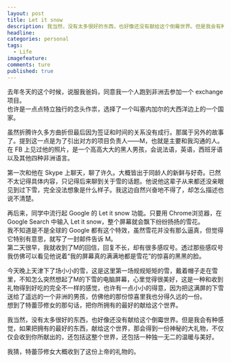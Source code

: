 ```yaml
---
layout: post  
title: Let it snow  
description: 我当然，没有太多很好的东西，也好像还没有献给这个倒霉世界。但是我会有种感觉，如果把拥有的最好的东西，献给这个世界，那会得到一份神秘的大礼物，不仅仅会收到你所献出的，还包括这整个世界，还包括一种独一无二的温暖与美好。     
headline: 
categories: personal  
tags: 
  - Life  
imagefeature:  
comments: ture  
published: true  
---
```


去年冬天的这个时候，说服我爸妈，同意我一个人跑到非洲去参加一个 exchange 项目。  
也许是一点点特立独行的念头作祟，选择了一个叫塞内加尔的大西洋边上的一个国家。  

虽然折腾许久多方曲折但最后因为签证和时间的关系没有成行。那属于另外的故事了。提到这一点是为了引出对方的项目负责人——M，也就是主要和我沟通的人。在 FB 上见过他的照片，是一个高高大大的黑人男孩，会说法语，英语，西班牙语以及其他四种非洲语言。  

第一次和他在 Skype 上聊天，聊了许久。大概皆出于同龄人的新鲜与好奇。已然不太记得具体内容，只记得后来聊到关于雪的话题。他说他这辈子从来都还没亲眼见到过下雪，完全没法想象是什么样子。我这边自然兴奋地不得了，却怎么描述也说不清楚。  

再后来，同学中流行起 Google 的 Let it snow 功能。只要用 Chrome浏览器，在 Google Search 中输入 Let it snow，整个屏幕就会飘下纷纷扬扬的雪花。  
我不知道是不是全球的 Google 都有这个特效，虽然雪花并没有那么逼真，但觉得它特别有意思，就写了一封邮件告诉 M。  
第二天很早，我就收到了M的回信，回复不长，却有很多感叹号。透过那些感叹号我仿佛可以看见他说着“我的屏幕真的满满地都是雪花”的惊喜的黑黑的脸。  

今天晚上天津下了场小小的雪，这是这里第一场规规矩矩的雪，戴着帽子走在雪里，不知怎么突然想起了M的下雪的电脑屏幕，心里觉得很美好，这是一种和收到礼物得到好吃的完全不一样的感觉，也许有一点小小的得意，因为把这满屏的下雪送给了遥远的一个非洲的男孩，仿佛他的那份惊喜里我也分得久远的一份。  
想到了特蕾莎修女的那句话，把你所拥有的最好的献给这个世界。  

我当然，没有太多很好的东西，也好像还没有献给这个倒霉世界。但是我会有种感觉，如果把拥有的最好的东西，献给这个世界，那会得到一份神秘的大礼物，不仅仅会收到你所献出的，还包括这整个世界，还包括一种独一无二的温暖与美好。  

我猜，特蕾莎修女大概收到了这份上帝的礼物的。  
